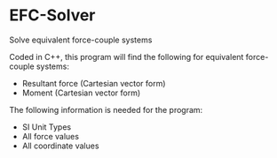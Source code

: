 # EFC-Solver
Solve equivalent force-couple systems

Coded in C++, this program will find the following for equivalent force-couple systems:
  - Resultant force (Cartesian vector form)
  - Moment (Cartesian vector form)
  
The following information is needed for the program:
  - SI Unit Types
  - All force values
  - All coordinate values
